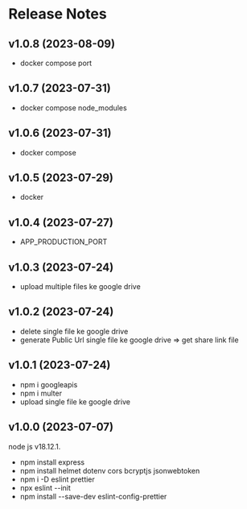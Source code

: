 # Release Notes

## v1.0.8 (2023-08-09)

- docker compose port

## v1.0.7 (2023-07-31)

- docker compose node_modules

## v1.0.6 (2023-07-31)

- docker compose

## v1.0.5 (2023-07-29)

- docker

## v1.0.4 (2023-07-27)

- APP_PRODUCTION_PORT

## v1.0.3 (2023-07-24)

- upload multiple files ke google drive

## v1.0.2 (2023-07-24)

- delete single file ke google drive
- generate Public Url single file ke google drive => get share link file

## v1.0.1 (2023-07-24)

- npm i googleapis
- npm i multer
- upload single file ke google drive

## v1.0.0 (2023-07-07)

node js v18.12.1.

- npm install express
- npm install helmet dotenv cors bcryptjs jsonwebtoken
- npm i -D eslint prettier
- npx eslint --init
- npm install --save-dev eslint-config-prettier
